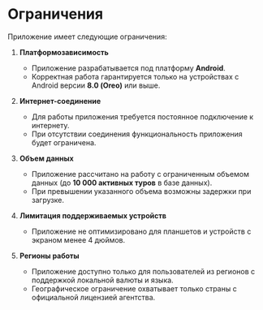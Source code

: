 # Ограничения

Приложение имеет следующие ограничения:

1. **Платформозависимость**
   - Приложение разрабатывается под платформу **Android**.
   - Корректная работа гарантируется только на устройствах с Android версии **8.0 (Oreo)** или выше.

2. **Интернет-соединение**
   - Для работы приложения требуется постоянное подключение к интернету.
   - При отсутствии соединения функциональность приложения будет ограничена.

3. **Объем данных**
   - Приложение рассчитано на работу с ограниченным объемом данных (до **10 000 активных туров** в базе данных).
   - При превышении указанного объема возможны задержки при загрузке.

4. **Лимитация поддерживаемых устройств**
   - Приложение не оптимизировано для планшетов и устройств с экраном менее 4 дюймов.

5. **Регионы работы**
   - Приложение доступно только для пользователей из регионов с поддержкой локальной валюты и языка.
   - Географическое ограничение охватывает только страны с официальной лицензией агентства.
